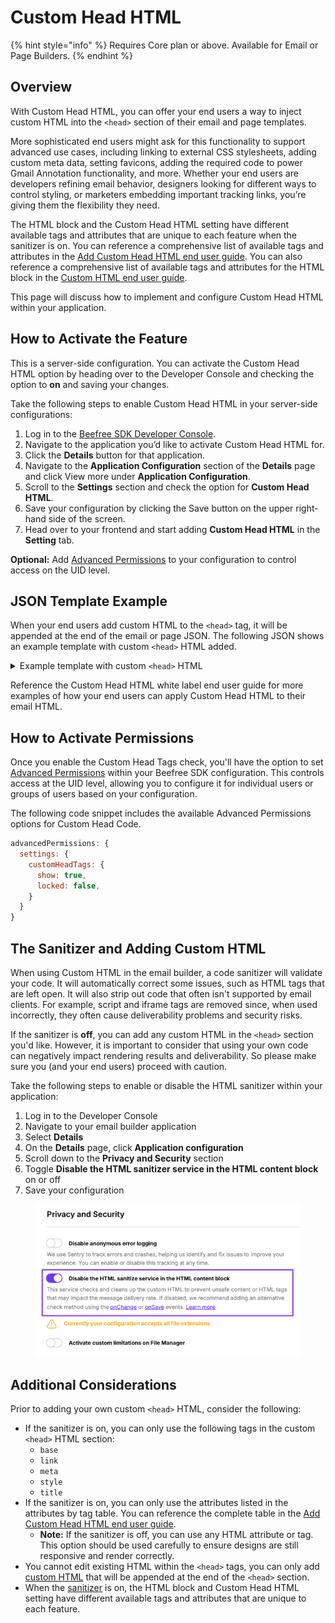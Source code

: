 # Custom Head HTML

{% hint style="info" %}
Requires Core plan or above. Available for Email or Page Builders.&#x20;
{% endhint %}

## Overview <a href="#how-to-activate-the-feature" id="how-to-activate-the-feature"></a>

With Custom Head HTML, you can offer your end users a way to inject custom HTML into the `<head>` section of their email and page templates.

More sophisticated end users might ask for this functionality to support advanced use cases, including linking to external CSS stylesheets, adding custom meta data, setting favicons, adding the required code to power Gmail Annotation functionality, and more. Whether your end users are developers refining email behavior, designers looking for different ways to control styling, or marketers embedding important tracking links, you’re giving them the flexibility they need.

The HTML block and the Custom Head HTML setting have different available tags and attributes that are unique to each feature when the sanitizer is on. You can reference a comprehensive list of available tags and attributes in the [Add Custom Head HTML end user guide](https://docs.beefree.io/end-user-guide/design-tools/add-custom-head-html). You can also reference a comprehensive list of available tags and attributes for the HTML block in the [Custom HTML end user guide](https://docs.beefree.io/end-user-guide/content-blocks/custom-html#html-tag-restrictions-in-emails).

This page will discuss how to implement and configure Custom Head HTML within your application.

## How to Activate the Feature <a href="#how-to-activate-the-feature" id="how-to-activate-the-feature"></a>

This is a server-side configuration. You can activate the Custom Head HTML option by heading over to the Developer Console and checking the option to **on** and saving your changes.

Take the following steps to enable Custom Head HTML in your server-side configurations:

1. Log in to the [Beefree SDK Developer Console](https://developers.beefree.io/accounts/login/?from=website_menu).
2. Navigate to the application you’d like to activate Custom Head HTML for.
3. Click the **Details** button for that application.
4. Navigate to the **Application Configuration** section of the **Details** page and click View more under **Application Configuration**.
5. Scroll to the **Settings** section and check the option for **Custom Head HTML**.
6. Save your configuration by clicking the Save button on the upper right-hand side of the screen.
7. Head over to your frontend and start adding **Custom Head HTML** in the **Setting** tab.

**Optional:** Add [Advanced Permissions](../other-customizations/advanced-options/advanced-permissions.md) to your configuration to control access on the UID level.

## JSON Template Example <a href="#how-to-activate-permissions" id="how-to-activate-permissions"></a>

When your end users add custom HTML to the `<head>` tag, it will be appended at the end of the email or page JSON. The following JSON shows an example template with custom `<head>` HTML added.

<details>

<summary>Example template with custom <code>&#x3C;head></code> HTML</summary>

The following JSON shows an example template with custom `<head>` HTML. You can reference it in the `"head"` object.

```json
{
  "page": {
    "body": {
      "container": {
        "style": {
          "background-color": "#FFFFFF"
        }
      },
      "content": {
        "computedStyle": {
          "linkColor": "#0068A5",
          "messageBackgroundColor": "transparent",
          "messageWidth": "500px"
        },
        "style": {
          "color": "#000000",
          "font-family": "Arial, Helvetica, sans-serif"
        }
      },
      "type": "mailup-bee-page-properties",
      "webFonts": []
    },
    "description": "Empty template for BEE",
    "rows": [
      {
        "columns": [
          {
            "grid-columns": 12,
            "modules": [
              {
                "type": "mailup-bee-newsletter-modules-heading",
                "descriptor": {
                  "heading": {
                    "title": "h1",
                    "text": "<span class=\"tinyMce-placeholder\">I'm a new title block</span>",
                    "style": {
                      "color": "#555555",
                      "font-size": "23px",
                      "font-family": "inherit",
                      "link-color": "#0068A5",
                      "line-height": "120%",
                      "text-align": "center",
                      "direction": "ltr",
                      "font-weight": "700",
                      "letter-spacing": "0px"
                    }
                  },
                  "style": {
                    "width": "100%",
                    "text-align": "center",
                    "padding-top": "0px",
                    "padding-right": "0px",
                    "padding-bottom": "0px",
                    "padding-left": "0px"
                  },
                  "mobileStyle": {}
                },
                "locked": false,
                "uuid": "080c2ac7-6898-48c0-a7f3-f39f20b2ecc8"
              }
            ],
            "style": {
              "background-color": "transparent",
              "border-bottom": "0px solid transparent",
              "border-left": "0px solid transparent",
              "border-right": "0px solid transparent",
              "border-top": "0px solid transparent",
              "padding-bottom": "5px",
              "padding-left": "0px",
              "padding-right": "0px",
              "padding-top": "5px"
            },
            "uuid": "1ef6284e-df55-4032-b5de-e98ee22ebcbe"
          }
        ],
        "container": {
          "style": {
            "background-color": "transparent",
            "background-image": "none",
            "background-position": "top left",
            "background-repeat": "no-repeat"
          }
        },
        "content": {
          "computedStyle": {
            "hideContentOnDesktop": false,
            "hideContentOnMobile": false,
            "rowColStackOnMobile": true,
            "rowReverseColStackOnMobile": false,
            "verticalAlign": "top"
          },
          "style": {
            "background-color": "transparent",
            "background-image": "none",
            "background-position": "top left",
            "background-repeat": "no-repeat",
            "color": "#000000",
            "width": "500px"
          }
        },
        "empty": false,
        "locked": false,
        "synced": false,
        "type": "one-column-empty",
        "uuid": "05c8500f-a206-456a-936c-2ea9bdcfe0ca"
      }
    ],
    "template": {
      "name": "template-base",
      "type": "basic",
      "version": "2.0.0"
    },
    "title": "Empty Template",
    "head": {
      "customTags": "<style>\n  h1 { color: salmon; }\n</style>"
    }
  },
  "comments": {}
}
```

</details>

Reference the Custom Head HTML white label end user guide for more examples of how your end users can apply Custom Head HTML to their email HTML.

## How to Activate Permissions <a href="#how-to-activate-permissions" id="how-to-activate-permissions"></a>

Once you enable the Custom Head Tags check, you'll have the option to set [Advanced Permissions](../other-customizations/advanced-options/advanced-permissions.md#settings) within your Beefree SDK configuration. This controls access at the UID level, allowing you to configure it for individual users or groups of users based on your configuration.

The following code snippet includes the available Advanced Permissions options for Custom Head Code.

```javascript
advancedPermissions: {
  settings: {
    customHeadTags: {
      show: true,
      locked: false,
    }
  }
}
```

## The Sanitizer and Adding Custom HTML

When using Custom HTML in the email builder, a code sanitizer will validate your code. It will automatically correct some issues, such as HTML tags that are left open. It will also strip out code that often isn't supported by email clients. For example, script and iframe tags are removed since, when used incorrectly, they often cause deliverability problems and security risks.

If the sanitizer is **off**, you can add any custom HTML in the `<head>` section you'd like. However, it is important to consider that using your own code can negatively impact rendering results and deliverability. So please make sure you (and your end users) proceed with caution.

Take the following steps to enable or disable the HTML sanitizer within your application:

1. Log in to the Developer Console
2. Navigate to your email builder application
3. Select **Details**
4. On the **Details** page, click **Application configuration**
5. Scroll down to the **Privacy and Security** section
6. Toggle **Disable the HTML sanitizer service in the HTML content block** on or off
7. Save your configuration&#x20;

<figure><img src="../.gitbook/assets/CleanShot 2025-07-17 at 17.31.02.png" alt="" width="511"><figcaption></figcaption></figure>

## Additional Considerations <a href="#how-to-activate-permissions" id="how-to-activate-permissions"></a>

Prior to adding your own custom `<head>` HTML, consider the following:

* If the sanitizer is on, you can only use the following tags in the custom `<head>` HTML section:
  * `base`
  * `link`
  * `meta`
  * `style`
  * `title`
* If the sanitizer is on, you can only use the attributes listed in the attributes by tag table. You can reference the complete table in the [Add Custom Head HTML end user guide](https://docs.beefree.io/end-user-guide/design-tools/add-custom-head-html).
  * **Note:** If the sanitizer is off, you can use any HTML attribute or tag. This option should be used carefully to ensure designs are still responsive and render correctly.
* You cannot edit existing HTML within the `<head>` tags, you can only add [custom HTML](https://docs.beefree.io/end-user-guide/content-blocks/custom-html)  that will be appended at the end of the `<head>` section.
* When the [sanitizer](custom-head-html.md#the-sanitizer-and-adding-custom-html) is on, the HTML block and Custom Head HTML setting have different available tags and attributes that are unique to each feature.
